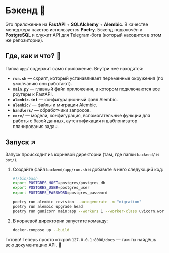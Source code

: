 # Бэкенд 💫  
Это приложение на **FastAPI** + **SQLAlchemy** + **Alembic**. В качестве менеджера пакетов используется **Poetry**. Бэкенд подключён к **PostgreSQL** и служит API для Telegram-бота (который находится в этом же репозитории).  

## Где, как и что? 🧐  
Папка `app/` содержит само приложение. Внутри неё находятся:  
- **`run.sh`** — скрипт, который устанавливает переменные окружения (по умолчанию они работают).  
- **`main.py`** — главный файл приложения, в котором подключаются все роутеры к FastAPI.  
- **`alembic.ini`** — конфигурационный файл Alembic.  
- **`alembic/`** — файлы и миграции Alembic.  
- **`handlers/`** — обработчики запросов.  
- **`core/`** — модели, конфигурация, вспомогательные функции для работы с базой данных, аутентификация и шаблонизатор планирования задач.  

## Запуск ↗︎  
Запуск происходит из корневой директории (там, где папки `backend/` и `bot/`).  

1. Создайте файл `backend/app/run.sh` и добавьте в него следующий код:  

   ```bash
   #!/bin/bash
   export POSTGRES_HOST=postgres/postgres_db
   export POSTGRES_USER=postgres_user
   export POSTGRES_PASSWORD=postgres_password

   poetry run alembic revision --autogenerate -m "migration"
   poetry run alembic upgrade head
   poetry run gunicorn main:app --workers 1 --worker-class uvicorn.workers.UvicornWorker --bind 0.0.0.0:80
   ```  

2. В корневой директории запустите команду:  

   ```bash
   docker-compose up --build
   ```  

Готово! Теперь просто открой `127.0.0.1:8000/docs` — там ты найдёшь всю документацию API. 🚀  

